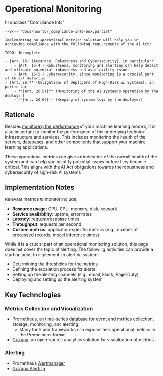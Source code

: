 # Operational Monitoring

!!! success "Compliance Info"

    --8<-- "docs/how-to/_compliance-info-box.partial"

    Implementing an operational metrics solution will help you in achieving compliance with the following requirements of the AI Act:

    TODO: Incomplete

    - |Art. 15| (Accuracy, Robustness and Cybersecurity), in particular:
        - |Art. 15(4)| Robustness, monitoring and alerting can help detect and mitigate potential robustness and availability issues
        - |Art. 15(5)| Cybersecurity, since monitoring is a crucial part of threat detection
    - |Art. 26|** (Obligations of Deployers of High-Risk AI Systems), in particular:
        - **|Art. 26(5)|** (Monitoring of the AI system's operation by the deployer)
        - **|Art. 26(6)|** (Keeping of system logs by the deployer)

## Rationale

Besides [monitoring the performance](model-monitoring.md) of your machine learning models, it is also important to monitor the performance of the underlying technical infrastructure and services.
This includes monitoring the health of the servers, databases, and other components that support your machine learning applications.

These operational metrics can give an indication of the overall health of the system and can help you identify potential issues before they become critical.
This aligns with the AI Act obligations towards the robustness and cybersecurity of high-risk AI systems.

## Implementation Notes

Relevant metrics to monitor include:

-   **Resource usage**: CPU, GPU, memory, disk, network
-   **Service availability**: uptime, error rates
-   **Latency**: request/response times
-   **Throughput**: requests per second
-   **Custom metrics**: application-specific metrics (e.g., number of processed records, model inference times)

While it is a crucial part of an operational monitoring solution, this page does not cover the topic of alerting.
The following activities can provide a starting point to implement an alerting system:

-   Determining the thresholds for the metrics
-   Defining the escalation process for alerts
-   Setting up the alerting channels (e.g., email, Slack, PagerDuty)
-   Deploying and setting up the alerting system

## Key Technologies

### Metrics Collection and Visualization

-   [Prometheus](https://prometheus.io/), an time-series database for event and metrics collection, storage, monitoring, and alerting
    -   Many tools and frameworks can expose their operational metrics in the Prometheus format
-   [Grafana](https://grafana.com/oss/grafana/), an open-source analytics solution for visualization of metrics

### Alerting

-   Prometheus [Alertmanager](https://prometheus.io/docs/alerting/alertmanager/)
-   [Grafana Alerting](https://grafana.com/docs/grafana/latest/alerting/)
